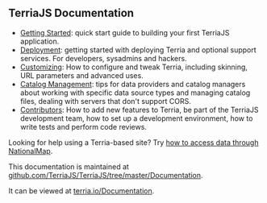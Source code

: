 ## TerriaJS Documentation

* [Getting Started](GettingStarted): quick start guide to building your first TerriaJS application.
* [Deployment](Deployment): getting started with deploying Terria and optional support services. For developers, sysadmins and hackers.
* [Customizing](Customizing): How to configure and tweak Terria, including skinning, URL parameters and advanced uses.
* [Catalog Management](CatalogManagement): tips for data providers and catalog managers about working with specific data source types and managing catalog files, dealing with servers that don't support CORS.
* [Contributors](Contributors): How to add new features to Terria, be part of the TerriaJS development team, how to set up a development environment, how to write tests and perform code reviews.

Looking for help using a Terria-based site? Try [how to access data through NationalMap](http://nationalmap.gov.au/help/howto.html).

This documentation is maintained at [github.com/TerriaJS/TerriaJS/tree/master/Documentation](https://github.com/TerriaJS/TerriaJS/tree/master/Documentation).

It can be viewed at [terria.io/Documentation](http://terria.io/Documentation).
